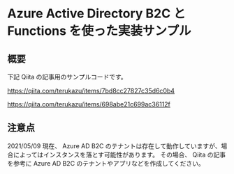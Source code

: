 # Azure Active Directory B2C と Functions を使った実装サンプル

## 概要

下記 Qiita の記事用のサンプルコードです。

https://qiita.com/terukazu/items/7bd8cc27827c35d6c0b4

https://qiita.com/terukazu/items/698abe21c699ac36112f

## 注意点

2021/05/09 現在、 Azure AD B2C のテナントは存在して動作していますが、場合によってはインスタンスを落とす可能性があります。
その場合、 Qiita の記事を参考に Azure AD B2C のテナントやアプリなどを作成してください。
